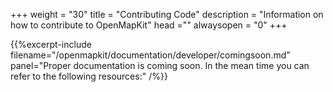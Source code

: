 +++
weight = "30"
title = "Contributing Code"
description = "Information on how to contribute to OpenMapKit"
head =""
alwaysopen = "0"
+++

{{%excerpt-include filename="/openmapkit/documentation/developer/comingsoon.md" panel="Proper documentation is coming soon. In the mean time you can refer to the following resources:" /%}}
